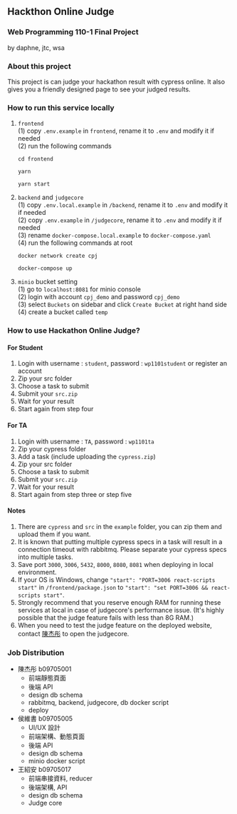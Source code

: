 ## Hackthon Online Judge
### Web Programming 110-1 Final Project
by daphne, jtc, wsa

### About this project
This project is can judge your hackathon result with cypress online. It also gives you a friendly designed page to see your judged results. 

### How to run this service locally
1. `frontend`  
   (1) copy `.env.example` in `frontend`, rename it to `.env` and modify it if needed   
   (2) run the following commands
    ```shell
    cd frontend
    ```
    ``` shell
    yarn
    ```
    ``` shell
    yarn start
    ```
2. `backend` and `judgecore`  
    (1) copy `.env.local.example` in `/backend`, rename it to `.env` and modify it if needed   
    (2) copy `.env.example` in `/judgecore`, rename it to `.env` and modify it if needed  
    (3) rename `docker-compose.local.example` to `docker-compose.yaml`      
    (4) run the following commands at root
    ``` shell
    docker network create cpj
    ```
    ``` shell
    docker-compose up
    ```

3. `minio` bucket setting  
   (1) go to `localhost:8081` for minio console  
   (2) login with account `cpj_demo` and password `cpj_demo`  
   (3) select `Buckets` on sidebar and click `Create Bucket` at right hand side  
   (4) create a bucket called `temp`

### How to use Hackathon Online Judge?

#### For Student
1. Login with username : `student`, password : `wp1101student` or register an account
2. Zip your src folder
3. Choose a task to submit
4. Submit your `src.zip`
5. Wait for your result
6. Start again from step four
#### For TA
1. Login with username : `TA`, password : `wp1101ta`
2. Zip your cypress folder
3. Add a task (include uploading the `cypress.zip`)
4. Zip your src folder
5. Choose a task to submit
6. Submit your `src.zip`
7. Wait for your result
8. Start again from step three or step five

#### Notes
1. There are `cypress` and `src` in the `example` folder, you can zip them and upload them if you want.
2. It is known that putting multiple cypress specs in a task will result in a connection timeout with rabbitmq. Please separate your cypress specs into multiple tasks.
3. Save port `3000`, `3006`, `5432`, `8000`, `8080`, `8081` when deploying in local environment. 
4. If your OS is Windows, change `"start": "PORT=3006 react-scripts start"` in `/frontend/package.json` to `"start": "set PORT=3006 && react-scripts start"`.
5. Strongly recommend that you reserve enough RAM for running these services at local in case of judgecore's performance issue. (It's highly possible that the judge feature fails with less than 8G RAM.)
6.  When you need to test the judge feature on the  deployed website, contact [陳杰彤](https://www.facebook.com/jtongchenzip/) to open the judgecore.


### Job Distribution
* 陳杰彤 b09705001 
   * 前端靜態頁面
   * 後端 API
   * design db schema
   * rabbitmq, backend, judgecore, db docker script
   * deploy    
* 侯維書 b09705005   
   * UI/UX 設計
   * 前端架構、動態頁面
   * 後端 API
   * design db schema
   * minio docker script
* 王紹安 b09705017 
   * 前端串接資料, reducer
   * 後端架構, API
   * design db schema
   * Judge core